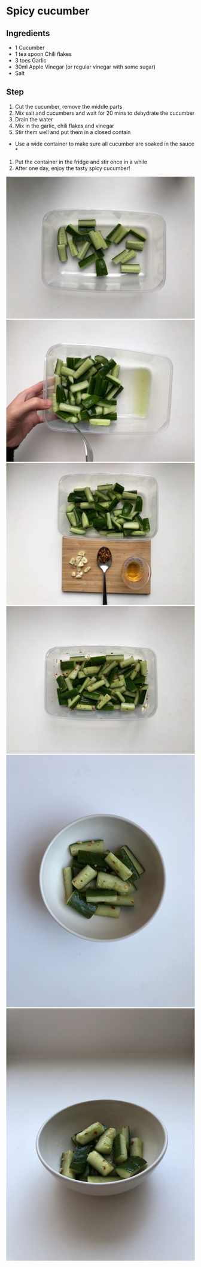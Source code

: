 # Spicy cucumber

## Ingredients

- 1 Cucumber
- 1 tea spoon Chili flakes
- 3 toes Garlic
- 30ml Apple Vinegar (or regular vinegar with some sugar)
- Salt

## Step

1. Cut the cucumber, remove the middle parts
1. Mix salt and cucumbers and wait for 20 mins to dehydrate the cucumber
1. Drain the water
1. Mix in the garlic, chili flakes and vinegar
1. Stir them well and put them in a closed contain
* Use a wide container to make sure all cucumber are soaked in the sauce *
1. Put the container in the fridge and stir once in a while
1. After one day, enjoy the tasty spicy cucumber!

![](IMG_9870.JPG)
![](IMG_3128.JPG)
![](IMG_2394.JPG)
![](IMG_6448.JPG)
![](IMG_5096.jpeg)
![](IMG_5097.jpeg)